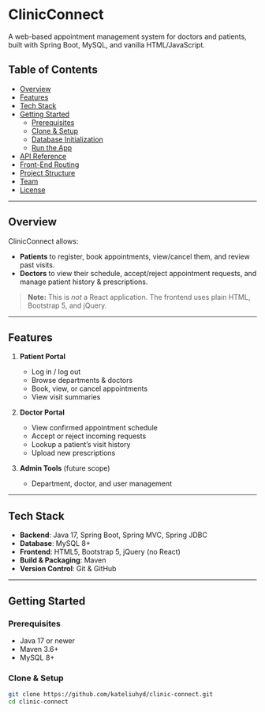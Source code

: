 # ClinicConnect

A web-based appointment management system for doctors and patients, built with Spring Boot, MySQL, and vanilla HTML/JavaScript.

## Table of Contents

- [Overview](#overview)  
- [Features](#features)  
- [Tech Stack](#tech-stack)  
- [Getting Started](#getting-started)  
  - [Prerequisites](#prerequisites)  
  - [Clone & Setup](#clone--setup)  
  - [Database Initialization](#database-initialization)  
  - [Run the App](#run-the-app)  
- [API Reference](#api-reference)  
- [Front-End Routing](#front-end-routing)  
- [Project Structure](#project-structure)  
- [Team](#team)  
- [License](#license)

---

## Overview

ClinicConnect allows:

- **Patients** to register, book appointments, view/cancel them, and review past visits.  
- **Doctors** to view their schedule, accept/reject appointment requests, and manage patient history & prescriptions.

> **Note:** This is _not_ a React application. The frontend uses plain HTML, Bootstrap 5, and jQuery.

---

## Features

1. **Patient Portal**  
   - Log in / log out  
   - Browse departments & doctors  
   - Book, view, or cancel appointments  
   - View visit summaries  

2. **Doctor Portal**  
   - View confirmed appointment schedule  
   - Accept or reject incoming requests  
   - Lookup a patient’s visit history  
   - Upload new prescriptions  

3. **Admin Tools** (future scope)  
   - Department, doctor, and user management  

---

## Tech Stack

- **Backend**: Java 17, Spring Boot, Spring MVC, Spring JDBC  
- **Database**: MySQL 8+  
- **Frontend**: HTML5, Bootstrap 5, jQuery (no React)  
- **Build & Packaging**: Maven  
- **Version Control**: Git & GitHub  

---

## Getting Started

### Prerequisites

- Java 17 or newer  
- Maven 3.6+  
- MySQL 8+  

### Clone & Setup

```bash
git clone https://github.com/kateliuhyd/clinic-connect.git
cd clinic-connect
